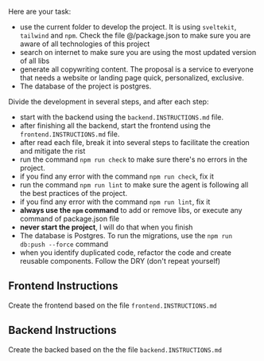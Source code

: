 Here are your task:

- use the current folder to develop the project. It is using `sveltekit`, `tailwind` and `npm`. Check the file @/package.json to make sure you are aware of all technologies of this project
- search on internet to make sure you are using the most updated version of all libs
- generate all copywriting content. The proposal is a service to everyone that needs a website or landing page quick, personalized, exclusive.
- The database of the project is postgres.

Divide the development in several steps, and after each step:

- start with the backend using the `backend.INSTRUCTIONS.md` file.
- after finishing all the backend, start the frontend using the `frontend.INSTRUCTIONS.md` file.
- after read each file, break it into several steps to facilitate the creation and mitigate the rist
- run the command `npm run check` to make sure there's no errors in the project.
- if you find any error with the command `npm run check`, fix it
- run the command `npm run lint` to make sure the agent is following all the best practices of the project.
- if you find any error with the command `npm run lint`, fix it
- **always use the `npm` command** to add or remove libs, or execute any command of package.json file
- **never start the project**, I will do that when you finish
- The database is Postgres. To run the migrations, use the `npm run db:push --force` command
- when you identify duplicated code, refactor the code and create reusable components. Follow the DRY (don't repeat yourself)


## Frontend Instructions
Create the frontend based on the file `frontend.INSTRUCTIONS.md`

## Backend Instructions
Create the backed based on the the file `backend.INSTRUCTIONS.md`
